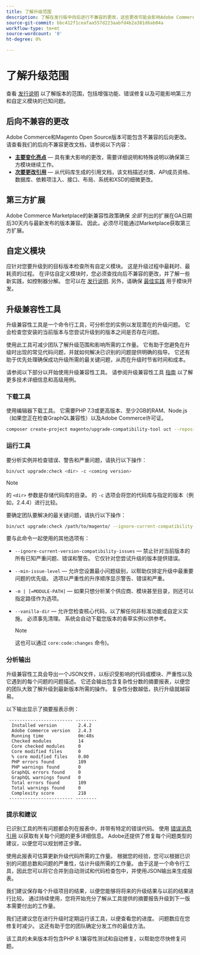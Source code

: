 ```yaml
---
title: 了解升级范围
description: 了解在发行版中向后进行不兼容的更改，这些更改可能会影响Adobe Commerce、Magento Open Source自定义模块或第三方扩展。
source-git-commit: bbc412f1ceafaa557d223aabfd4b2a381d6ab04a
workflow-type: tm+mt
source-wordcount: '0'
ht-degree: 0%

---
```



# 了解升级范围

查看 [发行说明](https://devdocs.magento.com/guides/v2.4/release-notes/bk-release-notes.html) 以了解版本的范围，包括增强功能、错误修复以及可能影响第三方和自定义模块的已知问题。

## 后向不兼容的更改

Adobe Commerce和Magento Open Source版本可能包含不兼容的后向更改。 请查看我们的后向不兼容更改文档，请参阅以下内容：

- **[主要变化亮点](https://devdocs.magento.com/guides/v2.4/release-notes/backward-incompatible-changes/index.html)** — 具有重大影响的更改，需要详细说明和特殊说明以确保第三方模块继续工作。
- **[次要更改引用](https://devdocs.magento.com/guides/v2.4/release-notes/backward-incompatible-changes/reference.html)** — 从代码库生成的引用文档，该文档描述对类、API成员资格、数据库、依赖项注入、接口、布局、系统和XSD的细微更改。

## 第三方扩展

Adobe Commerce Marketplace的新兼容性政策确保 _全部_ 列出的扩展在GA日期后30天内与最新发布的版本兼容。 因此，必须尽可能通过Marketplace获取第三方扩展。

## 自定义模块

应针对您要升级到的目标版本检查所有自定义模块。 这是升级过程中最耗时、最耗资的过程。 在评估自定义模块时，您必须查找向后不兼容的更改，并了解一些新实践，如控制器分解。 您可以在 [发行说明](https://devdocs.magento.com/guides/v2.4/release-notes/bk-release-notes.html). 另外，请确保 [最佳实践](https://devdocs.magento.com/guides/v2.4/ext-best-practices/extension-coding/common-programming-bp.html) 用于模块开发。

## 升级兼容性工具

升级兼容性工具是一个命令行工具，可分析您的实例以发现潜在的升级问题。 它会检查您安装的当前版本与您尝试升级到的版本之间是否存在问题。

使用此工具可减少团队了解升级范围和影响所需的工作量。 它有助于您避免在升级时出现的常见代码问题，并就如何解决已识别的问题提供明确的指导。 它还有助于优先处理确保成功升级所需的最关键问题，从而在升级时节省时间和成本。

请参阅以下部分以开始使用升级兼容性工具。 请参阅升级兼容性工具 [指南](../upgrade-compatibility-tool/overview.md) 以了解更多技术详细信息和高级用例。

### 下载工具

使用编辑器下载工具。 它需要PHP 7.3或更高版本、至少2GB的RAM、Node.js（如果您正在检查GraphQL兼容性）以及Adobe Commerce许可证。

```bash
composer create-project magento/upgrade-compatibility-tool uct --repository https://repo.magento.com
```

### 运行工具

要分析实例并检查错误、警告和严重问题，请执行以下操作：

```bash
bin/uct upgrade:check <dir> -c <coming version> 
```

>[!NOTE]
>
> 的 `<dir>` 参数是存储代码库的目录。 的 `-c` 选项会将您的代码库与指定的版本（例如，2.4.4）进行比较。

要确定团队要解决的最关键问题，请执行以下操作：

```bash
bin/uct upgrade:check /path/to/magento/ --ignore-current-compatibility-issues –min-issue-level critical --vanilla-dir /path/to/vanilla/code/ /path/to/magento/app/code/Vendor/
```

要与此命令一起使用的其他选项有：

- `--ignore-current-version-compatibility-issues` — 禁止针对当前版本的所有已知严重问题、错误和警告。 它仅针对您尝试升级的版本提供错误。

- `--min-issue-level` — 允许您设置最小问题级别，以帮助仅排定升级中最重要问题的优先级。 选项以严重性的升序顺序显示警告、错误和严重。

- `-m | [=MODULE-PATH]` — 如果只想分析某个供应商、模块甚至目录，则还可以指定路径作为选项。

- `--vanilla-dir` — 允许您检查核心代码，以了解任何非标准功能或自定义实施。 必须事先清理。 系统会自动下载您版本的香草实例以供参考。

   >[!NOTE]
   >
   > 这也可以通过 `core:code:changes` 命令)。

### 分析输出

升级兼容性工具会导出一个JSON文件，以标识受影响的代码或模块、严重性以及它遇到的每个问题的问题描述。 它还会输出包含复杂性分数的摘要报表，以便您的团队大致了解升级到最新版本所需的操作。 复杂性分数越低，执行升级就越容易。

以下输出显示了摘要报表示例：

```console
 ------------------------ --------
  Installed version        2.4.2
  Adobe Commerce version   2.4.3
  Running time             0m:48s
  Checked modules          14
  Core checked modules     0
  Core modified files      0
  % core modified files    0.00
  PHP errors found         109
  PHP warnings found       0
  GraphQL errors found     0
  GraphQL warnings found   0
  Total errors found       109
  Total warnings found     0
  Complexity score         218
 ------------------------ --------
```

### 提示和建议

已识别工具的所有问题都会列在报表中，并带有特定的错误代码。 使用 [错误消息引用](../upgrade-compatibility-tool/error-messages.md) 以获取有关每个问题的更多详细信息。 Adobe还提供了修复每个问题类型的建议，以便您可以规划修正步骤。

使用此报表可估算更新升级代码所需的工作量。 根据您的经验，您可以根据已识别的问题总数和问题的严重性，估计升级所需的工作量。 由于这是一个命令行工具，因此您可以将它合并到自动测试和代码检查包中，并使用JSON输出来生成报表。

我们建议保存每个升级项目的结果，以便您能够将将来的升级结果与以前的结果进行比较。 通过持续使用，您将开始充分了解从工具提供的摘要报告升级到下一版本需要付出的工作量。

我们还建议您在进行升级时定期运行该工具，以便查看您的进度。 问题数应在您修复时减少。 这还有助于您的团队确定分发工作的最佳方法。

该工具的未来版本将包含PHP 8.1兼容性测试和自动修复，以帮助您尽快修复问题。
